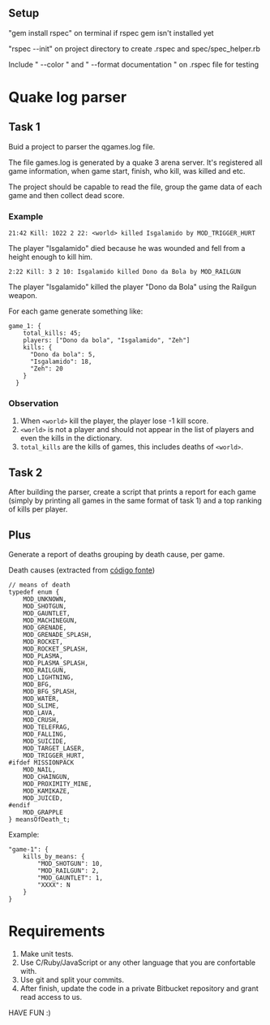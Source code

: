 ## Setup

"gem install rspec" on terminal if rspec gem isn't installed yet

"rspec --init"  on project directory to create .rspec and spec/spec_helper.rb

Include " --color " and " --format documentation " on .rspec file for testing

# Quake log parser

## Task 1

Buid a project to parser the qgames.log file.

The file games.log is generated by a quake 3 arena server. It's registered all game information, when game start, finish, who kill, was killed and etc.

The project should be capable to read the file, group the game data of each game and then collect dead score.


### Example

  	21:42 Kill: 1022 2 22: <world> killed Isgalamido by MOD_TRIGGER_HURT
  
  The player "Isgalamido" died because he was wounded and fell from a height enough to kill him.

  	2:22 Kill: 3 2 10: Isgalamido killed Dono da Bola by MOD_RAILGUN
  
  The player "Isgalamido" killed the player "Dono da Bola" using the Railgun weapon.
  
For each game generate something like:

    game_1: {
	    total_kills: 45;
	    players: ["Dono da bola", "Isgalamido", "Zeh"]
	    kills: {
	      "Dono da bola": 5,
	      "Isgalamido": 18,
	      "Zeh": 20
	    }
	  }

### Observation

1. When `<world>` kill the player, the player lose -1 kill score.
2. `<world>` is not a player and should not appear in the list of players and even the kills in the dictionary.
3. `total_kills` are the kills of games, this includes deaths of `<world>`.

## Task 2

After building the parser, create a script that prints a report for each game (simply by printing all games in the same format of task 1) and a top ranking of kills per player.

## Plus

Generate a report of deaths grouping by death cause, per game.

Death causes (extracted from [código fonte](https://github.com/id-Software/Quake-III-Arena/blob/master/code/game/bg_public.h))

	// means of death
	typedef enum {
		MOD_UNKNOWN,
		MOD_SHOTGUN,
		MOD_GAUNTLET,
		MOD_MACHINEGUN,
		MOD_GRENADE,
		MOD_GRENADE_SPLASH,
		MOD_ROCKET,
		MOD_ROCKET_SPLASH,
		MOD_PLASMA,
		MOD_PLASMA_SPLASH,
		MOD_RAILGUN,
		MOD_LIGHTNING,
		MOD_BFG,
		MOD_BFG_SPLASH,
		MOD_WATER,
		MOD_SLIME,
		MOD_LAVA,
		MOD_CRUSH,
		MOD_TELEFRAG,
		MOD_FALLING,
		MOD_SUICIDE,
		MOD_TARGET_LASER,
		MOD_TRIGGER_HURT,
	#ifdef MISSIONPACK
		MOD_NAIL,
		MOD_CHAINGUN,
		MOD_PROXIMITY_MINE,
		MOD_KAMIKAZE,
		MOD_JUICED,
	#endif
		MOD_GRAPPLE
	} meansOfDeath_t;

Example:

	"game-1": {
		kills_by_means: {
			"MOD_SHOTGUN": 10,
			"MOD_RAILGUN": 2,
			"MOD_GAUNTLET": 1,
			"XXXX": N
		}
	}

# Requirements

1. Make unit tests.
2. Use C/Ruby/JavaScript or any other language that you are confortable with.
3. Use git and split your commits.
4. After finish, update the code in a private Bitbucket repository and grant read access to us.

HAVE FUN :)